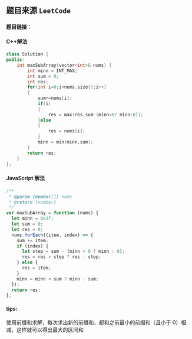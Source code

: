 ## 题目来源 `LeetCode`

#### 题目链接：

#### C++解法

```cpp
class Solution {
public:
    int maxSubArray(vector<int>& nums) {
        int minn = INT_MAX;
        int sum = 0;
        int res;
        for(int i=0;i<nums.size();i++)
        {
            sum+=nums[i];
            if(i)
            {
                res = max(res,sum-(minn<0? minn:0));
            }else
            {
                res = nums[i];
            }
            minn = min(minn,sum);
        }
        return res;
    }
};
```

#### JavaScript 解法

```javascript
/**
 * @param {number[]} nums
 * @return {number}
 */
var maxSubArray = function (nums) {
  let minn = 0x3f;
  let sum = 0;
  let res = 0;
  nums.forEach((item, index) => {
    sum += item;
    if (index) {
      let step = sum - (minn < 0 ? minn : 0);
      res = res > step ? res : step;
    } else {
      res = item;
    }
    minn = minn < sum ? minn : sum;
  });
  return res;
};
```

#### tips:

使用前缀和求解，每次求出新的前缀和，都和之前最小的前缀和（且小于 0）相减，这样就可以得出最大的区间和
